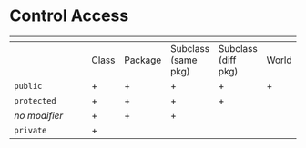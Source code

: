 # Control Access



<table data-header-hidden><thead><tr><th width="145"></th><th></th><th></th><th></th><th></th><th></th></tr></thead><tbody><tr><td></td><td>Class</td><td>Package</td><td>Subclass<br>(same pkg)</td><td>Subclass<br>(diff pkg)</td><td>World</td></tr><tr><td><code>public</code></td><td>+</td><td>+</td><td>+</td><td>+</td><td>+</td></tr><tr><td><code>protected</code></td><td>+</td><td>+</td><td>+</td><td>+</td><td></td></tr><tr><td><em>no modifier</em></td><td>+</td><td>+</td><td>+</td><td></td><td></td></tr><tr><td><code>private</code></td><td>+</td><td></td><td></td><td></td><td></td></tr></tbody></table>
